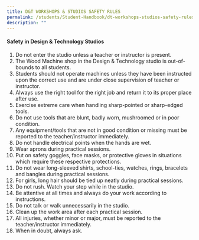 ```yaml
---
title: D&T WORKSHOPS & STUDIOS SAFETY RULES
permalink: /students/Student-Handbook/dt-workshops-studios-safety-rules/
description: ""
---
```




#### **Safety in Design & Technology Studios**

1.  Do not enter the studio unless a teacher or instructor is present.
2.  The Wood Machine shop in the Design & Technology studio is out-of-bounds to all students.
3.  Students should not operate machines unless they have been instructed upon the correct use and are under close supervision of teacher or instructor.
4.  Always use the right tool for the right job and return it to its proper place after use.
5.  Exercise extreme care when handling sharp-pointed or sharp-edged tools.
6.  Do not use tools that are blunt, badly worn, mushroomed or in poor condition.
7.  Any equipment/tools that are not in good condition or missing must be reported to the teacher/instructor immediately.
8.  Do not handle electrical points when the hands are wet.
9.  Wear aprons during practical sessions.
10.  Put on safety goggles, face masks, or protective gloves in situations which require these respective protections.
11.  Do not wear long-sleeved shirts, school-ties, watches, rings, bracelets and bangles during practical sessions.
12.  For girls, long hair should be tied up neatly during practical sessions.
13.  Do not rush. Watch your step while in the studio.
14.  Be attentive at all times and always do your work according to instructions.
15.  Do not talk or walk unnecessarily in the studio.
16.  Clean up the work area after each practical session.
17.  All injuries, whether minor or major, must be reported to the teacher/instructor immediately.
18.  When in doubt, always ask.